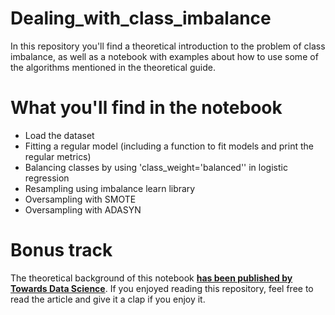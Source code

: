 # Dealing_with_class_imbalance

In this repository you'll find a theoretical introduction to the problem of class imbalance, as well as a notebook with examples about how to use some of the algorithms mentioned in the theoretical guide.

# What you'll find in the notebook

* Load the dataset
* Fitting a regular model (including a function to fit models and print the regular metrics)
* Balancing classes by using 'class_weight='balanced'' in logistic regression
* Resampling using imbalance learn library
* Oversampling with SMOTE
* Oversampling with ADASYN

# Bonus track

The theoretical background of this notebook **[has been published by Towards Data Science](https://towardsdatascience.com/class-imbalance-a-classification-headache-1939297ff4a4)**. If you enjoyed reading this repository, feel free to read the article and give it a clap if you enjoy it.
